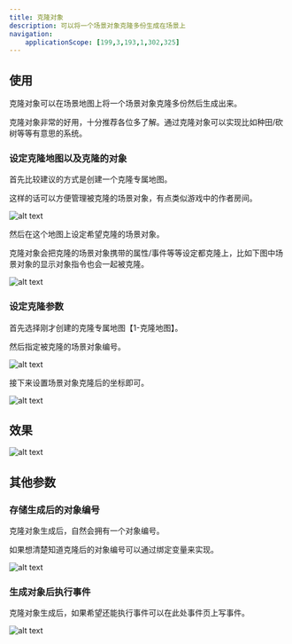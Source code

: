 ```yaml
---
title: 克隆对象
description: 可以将一个场景对象克隆多份生成在场景上
navigation:
    applicationScope: [199,3,193,1,302,325]
---
```


## 使用

克隆对象可以在场景地图上将一个场景对象克隆多份然后生成出来。

克隆对象非常的好用，十分推荐各位多了解。通过克隆对象可以实现比如种田/砍树等等有意思的系统。

### 设定克隆地图以及克隆的对象

首先比较建议的方式是创建一个克隆专属地图。

这样的话可以方便管理被克隆的场景对象，有点类似游戏中的作者房间。

![alt text](https://cdn.gcw.wiki.wiki/gcw/image/zh_hans/commands/sceneobject/cloneobject/image.png)

然后在这个地图上设定希望克隆的场景对象。

克隆对象会把克隆的场景对象携带的属性/事件等等设定都克隆上，比如下图中场景对象的显示对象指令也会一起被克隆。

![alt text](https://cdn.gcw.wiki.wiki/gcw/image/zh_hans/commands/sceneobject/cloneobject/image-1.png)

### 设定克隆参数

首先选择刚才创建的克隆专属地图【1-克隆地图】。

然后指定被克隆的场景对象编号。

![alt text](https://cdn.gcw.wiki.wiki/gcw/image/zh_hans/commands/sceneobject/cloneobject/image-2.png)

接下来设置场景对象克隆后的坐标即可。

![alt text](https://cdn.gcw.wiki.wiki/gcw/image/zh_hans/commands/sceneobject/cloneobject/image-3.png)

## 效果

![alt text](https://cdn.gcw.wiki.wiki/gcw/image/zh_hans/commands/sceneobject/cloneobject/1.gif)


## 其他参数

### 存储生成后的对象编号

克隆对象生成后，自然会拥有一个对象编号。

如果想清楚知道克隆后的对象编号可以通过绑定变量来实现。

![alt text](https://cdn.gcw.wiki.wiki/gcw/image/zh_hans/commands/sceneobject/cloneobject/image-4.png)

### 生成对象后执行事件

克隆对象生成后，如果希望还能执行事件可以在此处事件页上写事件。

![alt text](https://cdn.gcw.wiki.wiki/gcw/image/zh_hans/commands/sceneobject/cloneobject/image-5.png)
